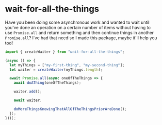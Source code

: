 # wait-for-all-the-things

Have you been doing some asynchronous work and wanted to wait until you've done an operation on a certain number of items without having to use `Promise.all` and return something and then continue things in another `Promise.all`? I've had that need so I made this package, maybe it'll help you too!

```jsx
import { createWaiter } from "wait-for-all-the-things";

(async () => {
  let myThings = ["my-first-thing", "my-second-thing"];
  let waiter = createWaiter(myThings.length);

  await Promise.all(async oneOfTheThings => {
    await doAThing(oneOfTheThings);

    waiter.add();

    await waiter;

    doMoreThingsKnowingThatAllOfTheThingsPriorAreDone();
  });
})();
```
